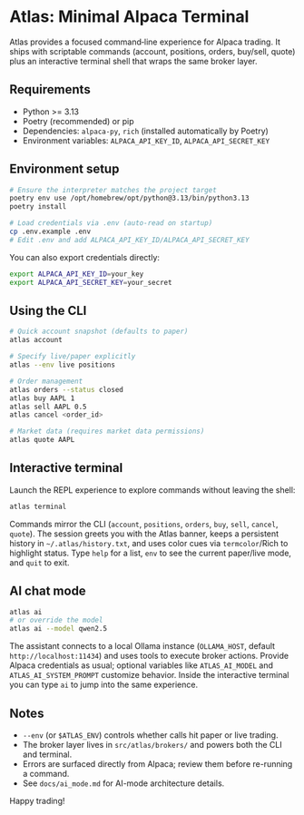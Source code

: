# Atlas: Minimal Alpaca Terminal

Atlas provides a focused command‑line experience for Alpaca trading. It ships with
scriptable commands (account, positions, orders, buy/sell, quote) plus an
interactive terminal shell that wraps the same broker layer.

## Requirements
- Python >= 3.13
- Poetry (recommended) or pip
- Dependencies: `alpaca-py`, `rich` (installed automatically by Poetry)
- Environment variables: `ALPACA_API_KEY_ID`, `ALPACA_API_SECRET_KEY`

## Environment setup
```bash
# Ensure the interpreter matches the project target
poetry env use /opt/homebrew/opt/python@3.13/bin/python3.13
poetry install

# Load credentials via .env (auto-read on startup)
cp .env.example .env
# Edit .env and add ALPACA_API_KEY_ID/ALPACA_API_SECRET_KEY
```

You can also export credentials directly:
```bash
export ALPACA_API_KEY_ID=your_key
export ALPACA_API_SECRET_KEY=your_secret
```

## Using the CLI
```bash
# Quick account snapshot (defaults to paper)
atlas account

# Specify live/paper explicitly
atlas --env live positions

# Order management
atlas orders --status closed
atlas buy AAPL 1
atlas sell AAPL 0.5
atlas cancel <order_id>

# Market data (requires market data permissions)
atlas quote AAPL
```

## Interactive terminal
Launch the REPL experience to explore commands without leaving the shell:
```bash
atlas terminal
```
Commands mirror the CLI (`account`, `positions`, `orders`, `buy`, `sell`,
`cancel`, `quote`). The session greets you with the Atlas banner, keeps a
persistent history in `~/.atlas/history.txt`, and uses color cues via
`termcolor`/Rich to highlight status. Type `help` for a list, `env` to see the
current paper/live mode, and `quit` to exit.

## AI chat mode
```bash
atlas ai
# or override the model
atlas ai --model qwen2.5
```
The assistant connects to a local Ollama instance (`OLLAMA_HOST`, default
`http://localhost:11434`) and uses tools to execute broker actions. Provide
Alpaca credentials as usual; optional variables like `ATLAS_AI_MODEL` and
`ATLAS_AI_SYSTEM_PROMPT` customize behavior. Inside the interactive terminal you
can type `ai` to jump into the same experience.

## Notes
- `--env` (or `$ATLAS_ENV`) controls whether calls hit paper or live trading.
- The broker layer lives in `src/atlas/brokers/` and powers both the CLI and
  terminal.
- Errors are surfaced directly from Alpaca; review them before re-running a
  command.
- See `docs/ai_mode.md` for AI-mode architecture details.

Happy trading!
